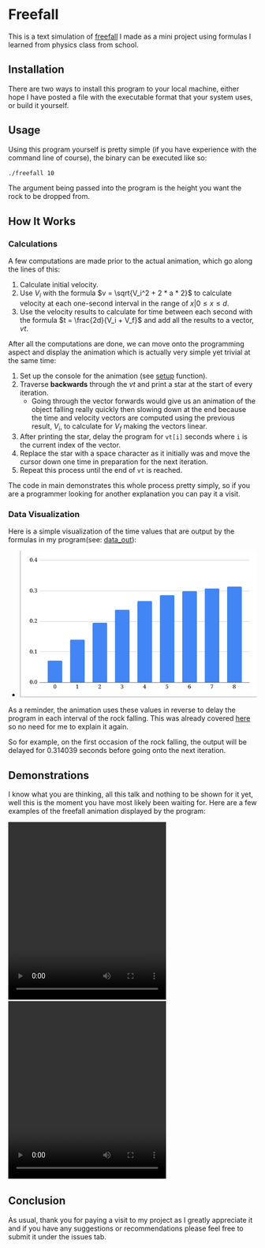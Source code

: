 # Freefall 


This is a text simulation of [freefall](https://en.wikipedia.org/wiki/Free_fall) I made as a mini project using formulas I learned from physics class from school.


## Installation


There are two ways to install this program to your local machine, either hope I have posted a file with the executable format that your system uses, or build it yourself.


## Usage


Using this program yourself is pretty simple (if you have experience with the command line of course), the binary can be executed like so:


```bash
./freefall 10
```


The argument being passed into the program is the height you want the rock to be dropped from. 


## How It Works


### Calculations


A few computations are made prior to the actual animation, which go along the lines of this:


1. Calculate initial velocity.
2. Use $V_i$ with the formula $v = \sqrt{V_i^2 + 2 * a * 2}$ to calculate velocity at each one-second interval in the range of ${x | 0 \le x \le d}$.
3. Use the velocity results to calculate for time between each second with the formula $t = \frac{2d}{V_i + V_f}$ and add all the results to a vector, $vt$.


After all the computations are done, we can move onto the programming aspect and display the animation which is actually very simple yet trivial at the same time:


1. Set up the console for the animation (see [setup](https://github.com/floington500/Freefall/blob/b6c49bed98d9e5c3834ae1e729cb0ba2b63012fd/src/main.cpp#L12) function).
2. Traverse **backwards** through the $vt$ and print a star at the start of every iteration.
   - Going through the vector forwards would give us an animation of the object falling really quickly then slowing down at the end because the time and velocity vectors are computed using the previous result, $V_i$, to calculate for $V_f$ making the vectors linear.
3. After printing the star, delay the program for `vt[i]` seconds where `i` is the current index of the vector.
4. Replace the star with a space character as it initially was and move the cursor down one time in preparation for the next iteration.
5. Repeat this process until the end of `vt` is reached.


The code in main demonstrates this whole process pretty simply, so if you are a programmer looking for another explanation you can pay it a visit.


### Data Visualization


Here is a simple visualization of the time values that are output by the formulas in my program(see: [data_out](src/data_out.cc)): 


- ![](images/data.png) 


As a reminder, the animation uses these values in reverse to delay the program in each interval of the rock falling. This was already covered [here](https://github.com/floington500/Freefall/blob/master/README.md?plain=1#L35) so no need for me to explain it again.


So for example, on the first occasion of the rock falling, the output will be delayed for 0.314039 seconds before going onto the next iteration.


## Demonstrations


I know what you are thinking, all this talk and nothing to be shown for it yet, well this is the moment you have most likely been waiting for. Here are a few examples of the freefall animation displayed by the program: 

<video width="320" height="360" controls>
  <source src="https://github.com/floington500/Freefall/blob/master/images/demo1.mp4" type="video/mp4">
</video>

<video width="320" height="360" controls>
  <source src="https://github.com/floington500/Freefall/blob/master/images/demo2.mp4" type="video/mp4">
</video>


## Conclusion


As usual, thank you for paying a visit to my project as I greatly appreciate it and if you have any suggestions or recommendations please feel free to submit it under the issues tab.